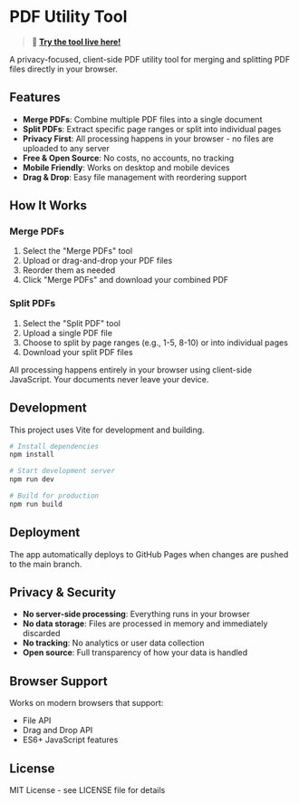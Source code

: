 # PDF Utility Tool

> **🔗 [Try the tool live here!](https://reecebuckle.github.io/PDF-Utilities/)**

A privacy-focused, client-side PDF utility tool for merging and splitting PDF files directly in your browser.

## Features

- **Merge PDFs**: Combine multiple PDF files into a single document
- **Split PDFs**: Extract specific page ranges or split into individual pages
- **Privacy First**: All processing happens in your browser - no files are uploaded to any server
- **Free & Open Source**: No costs, no accounts, no tracking
- **Mobile Friendly**: Works on desktop and mobile devices
- **Drag & Drop**: Easy file management with reordering support

## How It Works

### Merge PDFs
1. Select the "Merge PDFs" tool
2. Upload or drag-and-drop your PDF files
3. Reorder them as needed
4. Click "Merge PDFs" and download your combined PDF

### Split PDFs
1. Select the "Split PDF" tool
2. Upload a single PDF file
3. Choose to split by page ranges (e.g., 1-5, 8-10) or into individual pages
4. Download your split PDF files

All processing happens entirely in your browser using client-side JavaScript. Your documents never leave your device.

## Development

This project uses Vite for development and building.

```bash
# Install dependencies
npm install

# Start development server
npm run dev

# Build for production
npm run build
```

## Deployment

The app automatically deploys to GitHub Pages when changes are pushed to the main branch.

## Privacy & Security

- **No server-side processing**: Everything runs in your browser
- **No data storage**: Files are processed in memory and immediately discarded
- **No tracking**: No analytics or user data collection
- **Open source**: Full transparency of how your data is handled

## Browser Support

Works on modern browsers that support:
- File API
- Drag and Drop API
- ES6+ JavaScript features

## License

MIT License - see LICENSE file for details